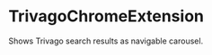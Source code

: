TrivagoChromeExtension
=======================

Shows Trivago search results as navigable carousel.
